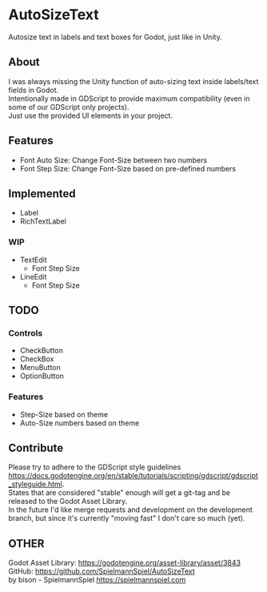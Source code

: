 # AutoSizeText
Autosize text in labels and text boxes for Godot, just like in Unity.

## About
I was always missing the Unity function of auto-sizing text inside labels/text fields in Godot.  
Intentionally made in GDScript to provide maximum compatibility (even in some of our GDScript only projects).  
Just use the provided UI elements in your project.  

## Features
* Font Auto Size: Change Font-Size between two numbers
* Font Step Size: Change Font-Size based on pre-defined numbers

## Implemented
* Label
* RichTextLabel

### WIP
* TextEdit
  * Font Step Size
* LineEdit
  * Font Step Size

## TODO

### Controls
* CheckButton
* CheckBox
* MenuButton
* OptionButton

### Features
* Step-Size based on theme
* Auto-Size numbers based on theme

## Contribute
Please try to adhere to the GDScript style guidelines https://docs.godotengine.org/en/stable/tutorials/scripting/gdscript/gdscript_styleguide.html.  
States that are considered "stable" enough will get a git-tag and be released to the Godot Asset Library.  
In the future I'd like merge requests and development on the development branch, but since it's currently "moving fast" I don't care so much (yet).  

## OTHER
Godot Asset Library: https://godotengine.org/asset-library/asset/3843  
GitHub: https://github.com/SpielmannSpiel/AutoSizeText  
by bison - SpielmannSpiel https://spielmannspiel.com  
